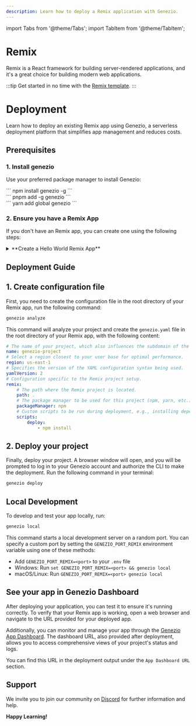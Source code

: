 ```yaml
---
description: Learn how to deploy a Remix application with Genezio.
---
```


import Tabs from '@theme/Tabs';
import TabItem from '@theme/TabItem';

# Remix

<head>
    <title>Remix | Genezio Documentation</title>
</head>

Remix is a React framework for building server-rendered applications, and it's a great choice for building modern web applications.

:::tip
Get started in no time with the [Remix template](https://app.genez.io/auth/signup?redirect=remix-getting-started).
:::

# Deployment

Learn how to deploy an existing Remix app using Genezio, a serverless deployment platform that simplifies app management and reduces costs.


## Prerequisites

### 1. Install genezio

Use your preferred package manager to install Genezio:

<Tabs>
  <TabItem className="tab-item" value="npm" label="npm">
<div id="step1-install-npm">
  ```
  npm install genezio -g
  ```
  </div>
  </TabItem>
  <TabItem className="tab-item" value="pnpm" label="pnpm">
  <div id="step1-install-pnpm">
  ```
  pnpm add -g genezio
  ```
  </div>
  </TabItem>
  <TabItem  className="tab-item" value="yarn" label="yarn">
  <div id="step1-install-yarn">
  ```
  yarn add global genezio
  ```
  </div>
  </TabItem>
</Tabs> 

### 2. Ensure you have a Remix App

If you don't have an Remix app, you can create one using the following steps:

<details>
  <summary>**Create a Hello World Remix App**</summary>

<h3> 1. Set up your project </h3>

Run the following command to initialize a new Remix project in an empty directory:

```bash
npx create-remix@latest
```

<h3> 2. Test the Remix App </h3>

Run the following command to start the Remix app:

```bash
cd my-remix-app
npm run dev
```

Open a web browser and navigate to [http://localhost:5173](http://localhost:5173) to see the app running.

</details>

## Deployment Guide

## 1. Create configuration file

First, you need to create the configuration file in the root directory of your Remix app, run the following command:

```bash
genezio analyze
```

This command will analyze your project and create the `genezio.yaml` file in the root directory of your Remix app, with the following content:

```yaml
# The name of your project, which also influences the subdomain of the project.
name: genezio-project
# Select a region closest to your user base for optimal performance.
region: us-east-1
# Specifies the version of the YAML configuration syntax being used.
yamlVersion: 2
# Configuration specific to the Remix project setup.
remix:
    # The path where the Remix project is located.
    path: .
    # The package manager to be used for this project (npm, yarn, etc.)
    packageManager: npm
    # Custom scripts to be run during deployment, e.g., installing dependencies.
    scripts:
        deploy:
            - npm install
```

## 2. Deploy your project

Finally, deploy your project. A browser window will open, and you will be prompted to log in to your Genezio account and authorize the CLI to make the deployment.
Run the following command in your terminal:

```bash
genezio deploy
```

## Local Development

To develop and test your app locally, run:

```bash
genezio local
```

This command starts a local development server on a random port. You can specify a custom port by setting the `GENEZIO_PORT_REMIX` environment variable using one of these methods:

- Add `GENEZIO_PORT_REMIX=<port>` to your `.env` file
- Windows: Run `set GENEZIO_PORT_REMIX=<port> && genezio local`
- macOS/Linux: Run `GENEZIO_PORT_REMIX=<port> genezio local`

## See your app in Genezio Dashboard

After deploying your application, you can test it to ensure it's running correctly. To verify that your Remix app is working, open a web browser and navigate to the URL provided for your deployed app.

Additionally, you can monitor and manage your app through the [Genezio App Dashboard](https://app.genez.io/dashboard). The dashboard URL, also provided after deployment, allows you to access comprehensive views of your project's status and logs.

You can find this URL in the deployment output under the `App Dashboard URL` section.

## Support <a href="#support" id="support"></a>

We invite you to join our community on [Discord](https://discord.gg/uc9H5YKjXv) for further information and help.

**Happy Learning!**
